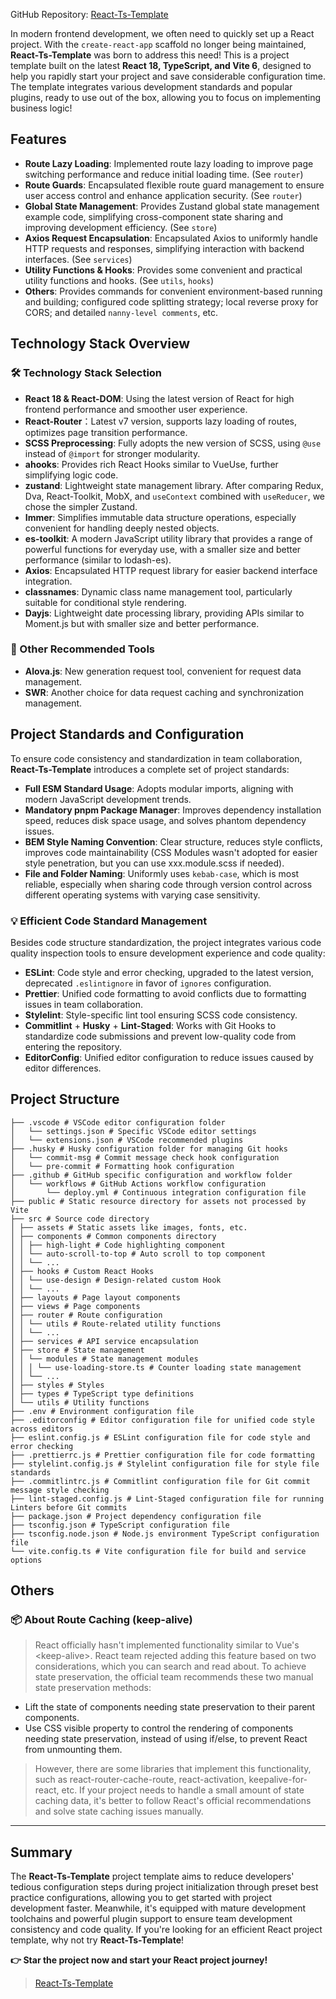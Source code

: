 GitHub Repository: [React-Ts-Template](https://github.com/huangmingfu/react-ts-template)

In modern frontend development, we often need to quickly set up a React project. With the `create-react-app` scaffold no longer being maintained, **React-Ts-Template** was born to address this need! This is a project template built on the latest **React 18, TypeScript, and Vite 6**, designed to help you rapidly start your project and save considerable configuration time. The template integrates various development standards and popular plugins, ready to use out of the box, allowing you to focus on implementing business logic!

## Features

- **Route Lazy Loading**: Implemented route lazy loading to improve page switching performance and reduce initial loading time. (See `router`)
- **Route Guards**: Encapsulated flexible route guard management to ensure user access control and enhance application security. (See `router`)
- **Global State Management**: Provides Zustand global state management example code, simplifying cross-component state sharing and improving development efficiency. (See `store`)
- **Axios Request Encapsulation**: Encapsulated Axios to uniformly handle HTTP requests and responses, simplifying interaction with backend interfaces. (See `services`)
- **Utility Functions & Hooks**: Provides some convenient and practical utility functions and hooks. (See `utils`, `hooks`)
- **Others**: Provides commands for convenient environment-based running and building; configured code splitting strategy; local reverse proxy for CORS; and detailed `nanny-level comments`, etc.

## Technology Stack Overview

### 🛠 Technology Stack Selection

- **React 18 & React-DOM**: Using the latest version of React for high frontend performance and smoother user experience.
- **React-Router**：Latest v7 version, supports lazy loading of routes, optimizes page transition performance.
- **SCSS Preprocessing**: Fully adopts the new version of SCSS, using `@use` instead of `@import` for stronger modularity.
- **ahooks**: Provides rich React Hooks similar to VueUse, further simplifying logic code.
- **zustand**: Lightweight state management library. After comparing Redux, Dva, React-Toolkit, MobX, and `useContext` combined with `useReducer`, we chose the simpler Zustand.
- **Immer**: Simplifies immutable data structure operations, especially convenient for handling deeply nested objects.
- **es-toolkit**: A modern JavaScript utility library that provides a range of powerful functions for everyday use, with a smaller size and better performance (similar to lodash-es).
- **Axios**: Encapsulated HTTP request library for easier backend interface integration.
- **classnames**: Dynamic class name management tool, particularly suitable for conditional style rendering.
- **Dayjs**: Lightweight date processing library, providing APIs similar to Moment.js but with smaller size and better performance.

### 🔧 Other Recommended Tools

- **Alova.js**: New generation request tool, convenient for request data management.
- **SWR**: Another choice for data request caching and synchronization management.

## Project Standards and Configuration

To ensure code consistency and standardization in team collaboration, **React-Ts-Template** introduces a complete set of project standards:

- **Full ESM Standard Usage**: Adopts modular imports, aligning with modern JavaScript development trends.
- **Mandatory pnpm Package Manager**: Improves dependency installation speed, reduces disk space usage, and solves phantom dependency issues.
- **BEM Style Naming Convention**: Clear structure, reduces style conflicts, improves code maintainability (CSS Modules wasn't adopted for easier style penetration, but you can use xxx.module.scss if needed).
- **File and Folder Naming**: Uniformly uses `kebab-case`, which is most reliable, especially when sharing code through version control across different operating systems with varying case sensitivity.

### 💡 Efficient Code Standard Management

Besides code structure standardization, the project integrates various code quality inspection tools to ensure development experience and code quality:

- **ESLint**: Code style and error checking, upgraded to the latest version, deprecated `.eslintignore` in favor of `ignores` configuration.
- **Prettier**: Unified code formatting to avoid conflicts due to formatting issues in team collaboration.
- **Stylelint**: Style-specific lint tool ensuring SCSS code consistency.
- **Commitlint** + **Husky** + **Lint-Staged**: Works with Git Hooks to standardize code submissions and prevent low-quality code from entering the repository.
- **EditorConfig**: Unified editor configuration to reduce issues caused by editor differences.

## Project Structure

```tree
├── .vscode # VSCode editor configuration folder
│   └── settings.json # Specific VSCode editor settings
│   └── extensions.json # VSCode recommended plugins
├── .husky # Husky configuration folder for managing Git hooks
│   └── commit-msg # Commit message check hook configuration
│   └── pre-commit # Formatting hook configuration
├── .github # GitHub specific configuration and workflow folder
│   └── workflows # GitHub Actions workflow configuration
│       └── deploy.yml # Continuous integration configuration file
├── public # Static resource directory for assets not processed by Vite
├── src # Source code directory
│ ├── assets # Static assets like images, fonts, etc.
│ ├── components # Common components directory
│ │ ├── high-light # Code highlighting component
│ │ └── auto-scroll-to-top # Auto scroll to top component
│ │ └── ...
│ ├── hooks # Custom React Hooks
│ │ └── use-design # Design-related custom Hook
│ │ └── ...
│ ├── layouts # Page layout components
│ ├── views # Page components
│ ├── router # Route configuration
│ │ └── utils # Route-related utility functions
│ │ └── ...
│ ├── services # API service encapsulation
│ ├── store # State management
│ │ └── modules # State management modules
│ │ │ └── use-loading-store.ts # Counter loading state management
│ │ └── ...
│ ├── styles # Styles
│ ├── types # TypeScript type definitions
│ └── utils # Utility functions
├── .env # Environment configuration file
├── .editorconfig # Editor configuration file for unified code style across editors
├── eslint.config.js # ESLint configuration file for code style and error checking
├── .prettierrc.js # Prettier configuration file for code formatting
├── stylelint.config.js # Stylelint configuration file for style file standards
├── .commitlintrc.js # Commitlint configuration file for Git commit message style checking
├── lint-staged.config.js # Lint-Staged configuration file for running Linters before Git commits
├── package.json # Project dependency configuration file
├── tsconfig.json # TypeScript configuration file
├── tsconfig.node.json # Node.js environment TypeScript configuration file
└── vite.config.ts # Vite configuration file for build and service options
```

## Others

### 📦 About Route Caching (keep-alive)

> React officially hasn't implemented functionality similar to Vue's \<keep-alive\>. React team rejected adding this feature based on two considerations, which you can search and read about. To achieve state preservation, the official team recommends these two manual state preservation methods:

- Lift the state of components needing state preservation to their parent components.
- Use CSS visible property to control the rendering of components needing state preservation, instead of using if/else, to prevent React from unmounting them.

> However, there are some libraries that implement this functionality, such as react-router-cache-route, react-activation, keepalive-for-react, etc. If your project needs to handle a small amount of state caching data, it's better to follow React's official recommendations and solve state caching issues manually.

---

## Summary

The **React-Ts-Template** project template aims to reduce developers' tedious configuration steps during project initialization through preset best practice configurations, allowing you to get started with project development faster. Meanwhile, it's equipped with mature development toolchains and powerful plugin support to ensure team development consistency and code quality. If you're looking for an efficient React project template, why not try **React-Ts-Template**!

**👉 Star the project now and start your React project journey!**

> [React-Ts-Template](https://github.com/huangmingfu/react-ts-template)
